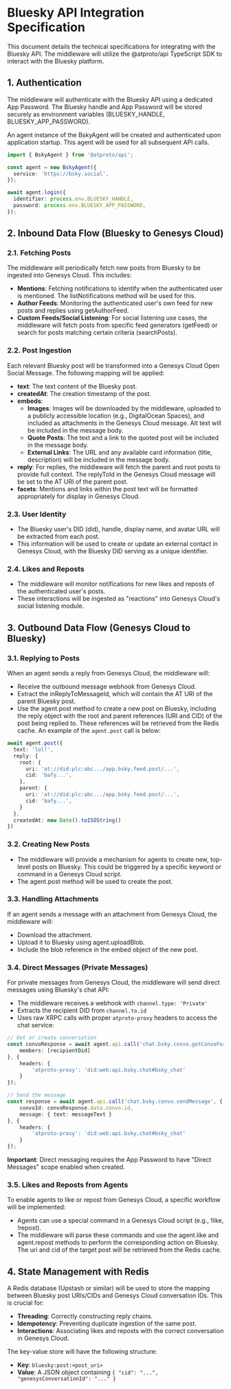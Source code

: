 # Bluesky API Integration Specification

This document details the technical specifications for integrating with the Bluesky API. The middleware will utilize the @atproto/api TypeScript SDK to interact with the Bluesky platform.

## 1. Authentication

The middleware will authenticate with the Bluesky API using a dedicated App Password. The Bluesky handle and App Password will be stored securely as environment variables (BLUESKY_HANDLE, BLUESKY_APP_PASSWORD).

An agent instance of the BskyAgent will be created and authenticated upon application startup. This agent will be used for all subsequent API calls.

```typescript
import { BskyAgent } from '@atproto/api';

const agent = new BskyAgent({
  service: 'https://bsky.social',
});

await agent.login({
  identifier: process.env.BLUESKY_HANDLE,
  password: process.env.BLUESKY_APP_PASSWORD,
});
```

## 2. Inbound Data Flow (Bluesky to Genesys Cloud)

### 2.1. Fetching Posts

The middleware will periodically fetch new posts from Bluesky to be ingested into Genesys Cloud. This includes:

- **Mentions**: Fetching notifications to identify when the authenticated user is mentioned. The listNotifications method will be used for this.
- **Author Feeds**: Monitoring the authenticated user's own feed for new posts and replies using getAuthorFeed.
- **Custom Feeds/Social Listening**: For social listening use cases, the middleware will fetch posts from specific feed generators (getFeed) or search for posts matching certain criteria (searchPosts).

### 2.2. Post Ingestion

Each relevant Bluesky post will be transformed into a Genesys Cloud Open Social Message. The following mapping will be applied:

- **text**: The text content of the Bluesky post.
- **createdAt**: The creation timestamp of the post.
- **embeds**:
  - **Images**: Images will be downloaded by the middleware, uploaded to a publicly accessible location (e.g., DigitalOcean Spaces), and included as attachments in the Genesys Cloud message. Alt text will be included in the message body.
  - **Quote Posts**: The text and a link to the quoted post will be included in the message body.
  - **External Links**: The URL and any available card information (title, description) will be included in the message body.
- **reply**: For replies, the middleware will fetch the parent and root posts to provide full context. The replyToId in the Genesys Cloud message will be set to the AT URI of the parent post.
- **facets**: Mentions and links within the post text will be formatted appropriately for display in Genesys Cloud.

### 2.3. User Identity

- The Bluesky user's DID (did), handle, display name, and avatar URL will be extracted from each post.
- This information will be used to create or update an external contact in Genesys Cloud, with the Bluesky DID serving as a unique identifier.

### 2.4. Likes and Reposts

- The middleware will monitor notifications for new likes and reposts of the authenticated user's posts.
- These interactions will be ingested as "reactions" into Genesys Cloud's social listening module.

## 3. Outbound Data Flow (Genesys Cloud to Bluesky)

### 3.1. Replying to Posts

When an agent sends a reply from Genesys Cloud, the middleware will:

- Receive the outbound message webhook from Genesys Cloud.
- Extract the inReplyToMessageId, which will contain the AT URI of the parent Bluesky post.
- Use the agent.post method to create a new post on Bluesky, including the reply object with the root and parent references (URI and CID) of the post being replied to. These references will be retrieved from the Redis cache. An example of the `agent.post` call is below:

```typescript
await agent.post({
  text: 'lol!',
  reply: {
    root: {
      uri: 'at://did:plc:abc.../app.bsky.feed.post/...',
      cid: 'bafy...',
    },
    parent: {
      uri: 'at://did:plc:abc.../app.bsky.feed.post/...',
      cid: 'bafy...',
    }
  },
  createdAt: new Date().toISOString()
})
```

### 3.2. Creating New Posts

- The middleware will provide a mechanism for agents to create new, top-level posts on Bluesky. This could be triggered by a specific keyword or command in a Genesys Cloud script.
- The agent.post method will be used to create the post.

### 3.3. Handling Attachments

If an agent sends a message with an attachment from Genesys Cloud, the middleware will:

- Download the attachment.
- Upload it to Bluesky using agent.uploadBlob.
- Include the blob reference in the embed object of the new post.

### 3.4. Direct Messages (Private Messages)

For private messages from Genesys Cloud, the middleware will send direct messages using Bluesky's chat API:

- The middleware receives a webhook with `channel.type: 'Private'`
- Extracts the recipient DID from `channel.to.id`
- Uses raw XRPC calls with proper `atproto-proxy` headers to access the chat service:

```typescript
// Get or create conversation
const convoResponse = await agent.api.call('chat.bsky.convo.getConvoForMembers', { 
    members: [recipientDid] 
}, {
    headers: {
        'atproto-proxy': 'did:web:api.bsky.chat#bsky_chat'
    }
});

// Send the message
const response = await agent.api.call('chat.bsky.convo.sendMessage', {
    convoId: convoResponse.data.convo.id,
    message: { text: messageText }
}, {
    headers: {
        'atproto-proxy': 'did:web:api.bsky.chat#bsky_chat'
    }
});
```

**Important**: Direct messaging requires the App Password to have "Direct Messages" scope enabled when created.

### 3.5. Likes and Reposts from Agents

To enable agents to like or repost from Genesys Cloud, a specific workflow will be implemented:

- Agents can use a special command in a Genesys Cloud script (e.g., !like, !repost).
- The middleware will parse these commands and use the agent.like and agent.repost methods to perform the corresponding action on Bluesky. The uri and cid of the target post will be retrieved from the Redis cache.

## 4. State Management with Redis

A Redis database (Upstash or similar) will be used to store the mapping between Bluesky post URIs/CIDs and Genesys Cloud conversation IDs. This is crucial for:

- **Threading**: Correctly constructing reply chains.
- **Idempotency**: Preventing duplicate ingestion of the same post.
- **Interactions**: Associating likes and reposts with the correct conversation in Genesys Cloud.

The key-value store will have the following structure:

- **Key**: `bluesky:post:<post_uri>`
- **Value**: A JSON object containing `{ "cid": "...", "genesysConversationId": "..." }`